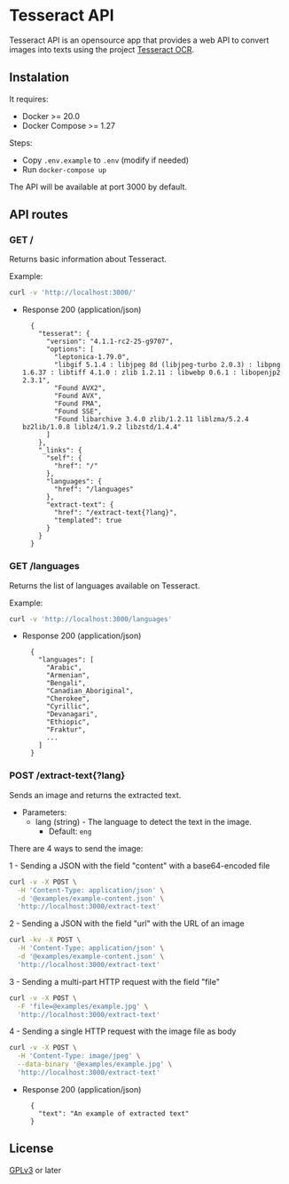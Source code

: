 # Tesseract API

Tesseract API is an opensource app that provides a web API to convert images into texts using the project [Tesseract OCR](https://tesseract-ocr.github.io/).

## Instalation

It requires:
- Docker >= 20.0
- Docker Compose >= 1.27

Steps:
- Copy `.env.example` to `.env` (modify if needed)
- Run `docker-compose up`

The API will be available at port 3000 by default.

## API routes

### GET /

Returns basic information about Tesseract.

Example:

```sh
curl -v 'http://localhost:3000/'
```

+ Response 200 (application/json)

        {
          "tesserat": {
            "version": "4.1.1-rc2-25-g9707",
            "options": [
              "leptonica-1.79.0",
              "libgif 5.1.4 : libjpeg 8d (libjpeg-turbo 2.0.3) : libpng 1.6.37 : libtiff 4.1.0 : zlib 1.2.11 : libwebp 0.6.1 : libopenjp2 2.3.1",
              "Found AVX2",
              "Found AVX",
              "Found FMA",
              "Found SSE",
              "Found libarchive 3.4.0 zlib/1.2.11 liblzma/5.2.4 bz2lib/1.0.8 liblz4/1.9.2 libzstd/1.4.4"
            ]
          },
          "_links": {
            "self": {
              "href": "/"
            },
            "languages": {
              "href": "/languages"
            },
            "extract-text": {
              "href": "/extract-text{?lang}",
              "templated": true
            }
          }
        }

### GET /languages

Returns the list of languages available on Tesseract.

Example:

```sh
curl -v 'http://localhost:3000/languages'
```

+ Response 200 (application/json)

        {
          "languages": [
            "Arabic",
            "Armenian",
            "Bengali",
            "Canadian_Aboriginal",
            "Cherokee",
            "Cyrillic",
            "Devanagari",
            "Ethiopic",
            "Fraktur",
            ...
          ]
        }

### POST /extract-text{?lang}

Sends an image and returns the extracted text.

+ Parameters:
    + lang (string) - The language to detect the text in the image.
        + Default: `eng`

There are 4 ways to send the image:

1 - Sending a JSON with the field "content" with a base64-encoded file

```sh
curl -v -X POST \
  -H 'Content-Type: application/json' \
  -d '@examples/example-content.json' \
  'http://localhost:3000/extract-text'
```

2 - Sending a JSON with the field "url" with the URL of an image

```sh
curl -kv -X POST \
  -H 'Content-Type: application/json' \
  -d '@examples/example-content.json' \
  'http://localhost:3000/extract-text'
```

3 - Sending a multi-part HTTP request with the field "file"

```sh
curl -v -X POST \
  -F 'file=@examples/example.jpg' \
  'http://localhost:3000/extract-text'
```

4 - Sending a single HTTP request with the image file as body

```sh
curl -v -X POST \
  -H 'Content-Type: image/jpeg' \
  --data-binary '@examples/example.jpg' \
  'http://localhost:3000/extract-text'
```

+ Response 200 (application/json)

        {
          "text": "An example of extracted text"
        }

## License

[GPLv3](https://www.gnu.org/licenses/gpl-3.0.en.html) or later
